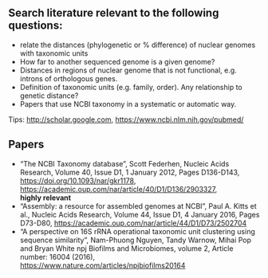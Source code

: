 ## Search literature relevant to the following questions:
 - relate the distances (phylogenetic or % difference) of nuclear genomes with taxonomic units
 - How far to another sequenced genome is a given genome?
 - Distances in regions of nuclear genome that is not functional, e.g. introns of orthologous genes.
 - Definition of taxonomic units (e.g. family, order). Any relationship to genetic distance?
 - Papers that use NCBI taxonomy in a systematic or automatic way.

Tips: http://scholar.google.com, https://www.ncbi.nlm.nih.gov/pubmed/

## Papers
  - “The NCBI Taxonomy database”, Scott Federhen, Nucleic Acids Research, Volume
40, Issue D1, 1 January 2012, Pages D136-D143, https://doi.org/10.1093/nar/gkr1178,
https://academic.oup.com/nar/article/40/D1/D136/2903327,  
__highly relevant__
  - “Assembly: a resource for assembled genomes at NCBI”, Paul A. Kitts et al., Nucleic
Acids Research, Volume 44, Issue D1, 4 January 2016, Pages D73-D80, https://academic.oup.com/nar/article/44/D1/D73/2502704
  - “A perspective on 16S rRNA operational taxonomic unit clustering using sequence
similarity”, Nam-Phuong Nguyen, Tandy Warnow, Mihai Pop and Bryan White
npj Biofilms and Microbiomes, volume 2, Article number: 16004 (2016), https://www.nature.com/articles/npjbiofilms20164
